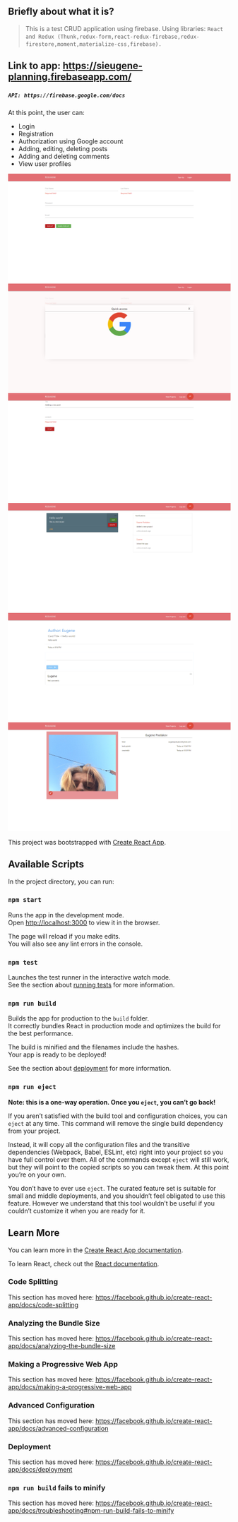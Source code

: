 ## Briefly about what it is?
> This is a test CRUD application using firebase.
Using libraries: `React and Redux (Thunk,redux-form,react-redux-firebase,redux-firestore,moment,materialize-css,firebase).`
## Link to app: https://sieugene-planning.firebaseapp.com/
##### `API: https://firebase.google.com/docs`
At this point, the user can: 
 - Login 
 - Registration
 - Authorization using Google account
 - Adding, editing, deleting posts
 - Adding and deleting comments
 - View user profiles
  
![demo](https://github.com/sieugene/planningApp/blob/master/planning-app/src/assets/gh_img/01.png?raw=true)
![demo](https://github.com/sieugene/planningApp/blob/master/planning-app/src/assets/gh_img/02.png?raw=true)
![demo](https://github.com/sieugene/planningApp/blob/master/planning-app/src/assets/gh_img/03.png?raw=true)
![demo](https://github.com/sieugene/planningApp/blob/master/planning-app/src/assets/gh_img/04.png?raw=true)
![demo](https://github.com/sieugene/planningApp/blob/master/planning-app/src/assets/gh_img/05.png?raw=true)
![demo](https://github.com/sieugene/planningApp/blob/master/planning-app/src/assets/gh_img/06.png?raw=true)


This project was bootstrapped with [Create React App](https://github.com/facebook/create-react-app).

## Available Scripts

In the project directory, you can run:

### `npm start`

Runs the app in the development mode.<br />
Open [http://localhost:3000](http://localhost:3000) to view it in the browser.

The page will reload if you make edits.<br />
You will also see any lint errors in the console.

### `npm test`

Launches the test runner in the interactive watch mode.<br />
See the section about [running tests](https://facebook.github.io/create-react-app/docs/running-tests) for more information.

### `npm run build`

Builds the app for production to the `build` folder.<br />
It correctly bundles React in production mode and optimizes the build for the best performance.

The build is minified and the filenames include the hashes.<br />
Your app is ready to be deployed!

See the section about [deployment](https://facebook.github.io/create-react-app/docs/deployment) for more information.

### `npm run eject`

**Note: this is a one-way operation. Once you `eject`, you can’t go back!**

If you aren’t satisfied with the build tool and configuration choices, you can `eject` at any time. This command will remove the single build dependency from your project.

Instead, it will copy all the configuration files and the transitive dependencies (Webpack, Babel, ESLint, etc) right into your project so you have full control over them. All of the commands except `eject` will still work, but they will point to the copied scripts so you can tweak them. At this point you’re on your own.

You don’t have to ever use `eject`. The curated feature set is suitable for small and middle deployments, and you shouldn’t feel obligated to use this feature. However we understand that this tool wouldn’t be useful if you couldn’t customize it when you are ready for it.

## Learn More

You can learn more in the [Create React App documentation](https://facebook.github.io/create-react-app/docs/getting-started).

To learn React, check out the [React documentation](https://reactjs.org/).

### Code Splitting

This section has moved here: https://facebook.github.io/create-react-app/docs/code-splitting

### Analyzing the Bundle Size

This section has moved here: https://facebook.github.io/create-react-app/docs/analyzing-the-bundle-size

### Making a Progressive Web App

This section has moved here: https://facebook.github.io/create-react-app/docs/making-a-progressive-web-app

### Advanced Configuration

This section has moved here: https://facebook.github.io/create-react-app/docs/advanced-configuration

### Deployment

This section has moved here: https://facebook.github.io/create-react-app/docs/deployment

### `npm run build` fails to minify

This section has moved here: https://facebook.github.io/create-react-app/docs/troubleshooting#npm-run-build-fails-to-minify
